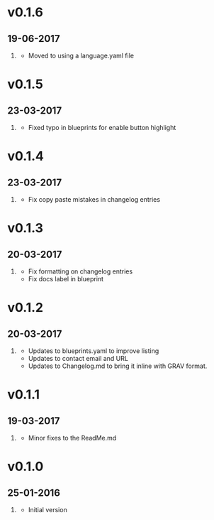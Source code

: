 # v0.1.6
## 19-06-2017

1. [](#improved)
    * Moved to using a language.yaml file

# v0.1.5
## 23-03-2017

1. [](#improved)
    * Fixed typo in blueprints for enable button highlight

# v0.1.4
## 23-03-2017

1. [](#improved)
    * Fix copy paste mistakes in changelog entries

# v0.1.3
## 20-03-2017

1. [](#improved)
    * Fix formatting on changelog entries
    * Fix docs label in blueprint

# v0.1.2
## 20-03-2017

1. [](#improved)
    * Updates to blueprints.yaml to improve listing
    * Updates to contact email and URL
    * Updates to Changelog.md to bring it inline with GRAV format.

# v0.1.1
## 19-03-2017

1. [](#improved)
    * Minor fixes to the ReadMe.md

# v0.1.0
## 25-01-2016

1. [](#new)
    * Initial version
